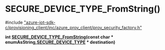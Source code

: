 # SECURE_DEVICE_TYPE_FromString()

\#include ["azure-iot-sdk-c/provisioning_client/inc/azure_prov_client/prov_security_factory.h"](../iot-c-ref-prov-security-factory-h.md)  

**int [SECURE_DEVICE_TYPE_FromString](#prov__security__factory_8h_1af1cd029ffca27a3113dc56a7f83d28b5)(const char * enumAsString,[SECURE_DEVICE_TYPE](#prov__security__factory_8h_1ac9a874828d8329a97691c34f2e8ffded) * destination)**

